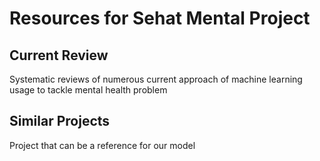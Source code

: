# Resources for Sehat Mental Project

## Current Review

Systematic reviews of numerous current approach of machine learning usage to tackle mental health problem

## Similar Projects

Project that can be a reference for our model
